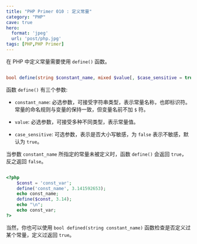 ```yaml
---
title: "PHP Primer 010 : 定义常量"
category: "PHP"
cave: true
hero:
  format: 'jpeg'
  url: 'post/php.jpg'
tags: [PHP,PHP Primer]
---
```

在 PHP 中定义常量需要使用 `define()` 函数。

```php

bool define(string $constant_name, mixed $value[, $case_sensitive = true])

```

函数 `define()` 有三个参数:

* `constant_name`: 必选参数，可接受字符串类型，表示常量名称，也即标识符。常量的命名规则与变量的保持一致，但变量名前不加 `$` 符。

* `value`: 必选参数，可接受多种不同类型，表示常量值。

* `case_sensitive`: 可选参数，表示是否大小写敏感，为 `false` 表示不敏感，默认为 `true`。

当参数 `constant_name` 所指定的常量未被定义时，函数 `define()` 会返回 `true`，反之返回 `false`。

```php

<?php
	$const = 'const_var';
	define('const_name', 3.141592653);
	echo const_name;
	define($const, 3.14);
	echo "\n";
	echo const_var;
?>

```

当然，你也可以使用 `bool defined(string constant_name)` 函数检查是否定义过某个常量，定义过返回 `true`。






